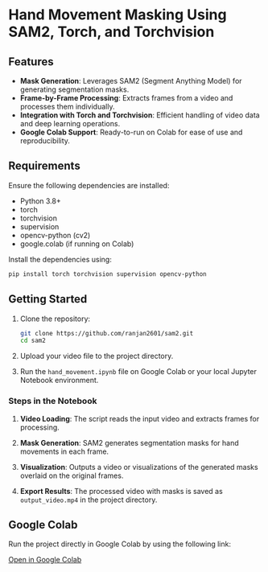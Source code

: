 
# Hand Movement Masking Using SAM2, Torch, and Torchvision

## Features
- **Mask Generation**: Leverages SAM2 (Segment Anything Model) for generating segmentation masks.
- **Frame-by-Frame Processing**: Extracts frames from a video and processes them individually.
- **Integration with Torch and Torchvision**: Efficient handling of video data and deep learning operations.
- **Google Colab Support**: Ready-to-run on Colab for ease of use and reproducibility.

## Requirements
Ensure the following dependencies are installed:

- Python 3.8+
- torch
- torchvision
- supervision
- opencv-python (cv2)
- google.colab (if running on Colab)

Install the dependencies using:
```bash
pip install torch torchvision supervision opencv-python
```

## Getting Started

1. Clone the repository:
   ```bash
   git clone https://github.com/ranjan2601/sam2.git
   cd sam2
   ```

2. Upload your video file  to the project directory.

3. Run the `hand_movement.ipynb` file on Google Colab or your local Jupyter Notebook environment.

### Steps in the Notebook

1. **Video Loading**:
   The script reads the input video and extracts frames for processing.

2. **Mask Generation**:
   SAM2 generates segmentation masks for hand movements in each frame.

3. **Visualization**:
   Outputs a video or visualizations of the generated masks overlaid on the original frames.

4. **Export Results**:
   The processed video with masks is saved as `output_video.mp4` in the project directory.

## Google Colab
Run the project directly in Google Colab by using the following link:

[Open in Google Colab]([https://colab.research.google.com/](https://colab.research.google.com/drive/1fLbNTUbDy3339KozfeQPAEC9JrcY0KTc?usp=sharing))


